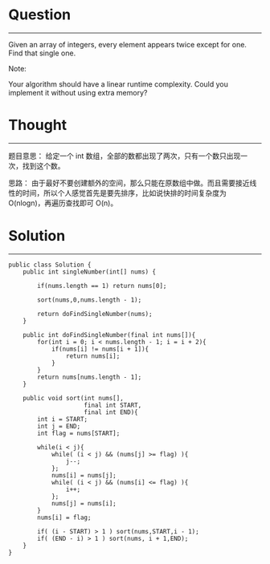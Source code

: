 # Question
---

Given an array of integers, every element appears twice except for one. Find that single one.

Note:

Your algorithm should have a linear runtime complexity. Could you implement it without using extra memory?

# Thought
---

题目意思： 给定一个 int 数组，全部的数都出现了两次，只有一个数只出现一次，找到这个数。

思路： 由于最好不要创建额外的空间，那么只能在原数组中做。而且需要接近线性的时间，所以个人感觉首先是要先排序，比如说快排的时间复杂度为 O(nlogn)，再遍历查找即可 O(n)。

# Solution
---

```
public class Solution {
    public int singleNumber(int[] nums) {
        
        if(nums.length == 1) return nums[0];
        
        sort(nums,0,nums.length - 1);
        
        return doFindSingleNumber(nums);
    }
    
    public int doFindSingleNumber(final int nums[]){
        for(int i = 0; i < nums.length - 1; i = i + 2){
            if(nums[i] != nums[i + 1]){
                return nums[i];
            }
        }
        return nums[nums.length - 1];
    }
    
    public void sort(int nums[],
                     final int START,
                     final int END){
        int i = START;
        int j = END;
        int flag = nums[START];
        
        while(i < j){
            while( (i < j) && (nums[j] >= flag) ){
                j--;
            };
            nums[i] = nums[j];
            while( (i < j) && (nums[i] <= flag) ){
                i++;
            };
            nums[j] = nums[i];
        }
        nums[i] = flag;
        
        if( (i - START) > 1 ) sort(nums,START,i - 1);
        if( (END - i) > 1 ) sort(nums, i + 1,END);
    }
}
```